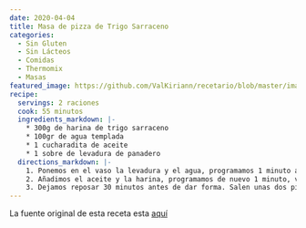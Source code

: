 ```yaml
---
date: 2020-04-04
title: Masa de pizza de Trigo Sarraceno
categories:
  - Sin Gluten
  - Sin Lácteos
  - Comidas
  - Thermomix
  - Masas
featured_image: https://github.com/ValKiriann/recetario/blob/master/images/posts/2020-04-04-masa-de-pizza-trigo-sarraceno.jpg?raw=true
recipe:
  servings: 2 raciones
  cook: 55 minutos
  ingredients_markdown: |-
    * 300g de harina de trigo sarraceno 
    * 100gr de agua templada
    * 1 cucharadita de aceite
    * 1 sobre de levadura de panadero
  directions_markdown: |-
    1. Ponemos en el vaso la levadura y el agua, programamos 1 minuto a 37º C velocidad 4
    2. Añadimos el aceite y la harina, programamos de nuevo 1 minuto, vaso cerrado a velocidad Espiga
    3. Dejamos reposar 30 minutos antes de dar forma. Salen unas dos pizzas medianas
---
```

La fuente original de esta receta esta [aquí](https://recetasparaenamorar.blogspot.com/2014/10/pizza-de-trigo-de-sarraceno.html?m=1)